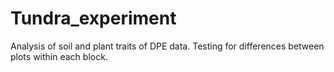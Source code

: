 # Tundra_experiment

Analysis of soil and plant traits of DPE data. Testing for differences between plots within each block. 
